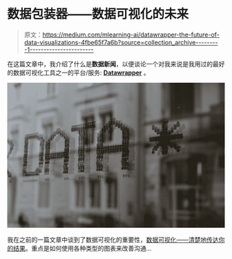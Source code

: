 # 数据包装器——数据可视化的未来

> 原文：<https://medium.com/mlearning-ai/datawrapper-the-future-of-data-visualizations-4fbe65f7a6b?source=collection_archive---------1----------------------->

在这篇文章中，我介绍了什么是**数据新闻**，以便谈论一个对我来说是我用过的最好的数据可视化工具之一的平台/服务: [**Datawrapper**](https://www.datawrapper.de/) 。

![](img/a5ba6f82b2c3c5e92908333c183c6561.png)

我在之前的一篇文章中谈到了数据可视化的重要性，[数据可视化——清楚地传达你的结果](/mlearning-ai/data-visualization-communicate-your-results-clearly-a26bfbf9e89c)。重点是如何使用各种类型的图表来改善沟通…